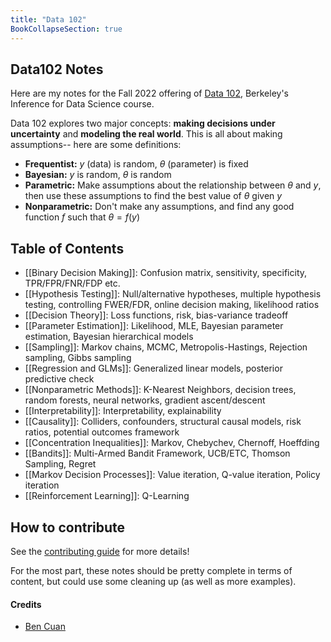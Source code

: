 ```yaml
---
title: "Data 102"
BookCollapseSection: true
---
```


## Data102 Notes

Here are my notes for the Fall 2022 offering of [Data 102](https://data102.org/), Berkeley's Inference for Data Science course.

Data 102 explores two major concepts: **making decisions under uncertainty** and **modeling the real world**. This is all about making assumptions-- here are some definitions:
 - **Frequentist:** $y$ (data) is random, $\theta$ (parameter) is fixed
 - **Bayesian:** $y$ is random, $\theta$ is random
 - **Parametric:** Make assumptions about the relationship between $\theta$ and $y$, then use these assumptions to find the best value of $\theta$ given $y$
 - **Nonparametric:** Don't make any assumptions, and find any good function $f$ such that $\theta = f(y)$

## Table of Contents
 - [[Binary Decision Making]]: Confusion matrix, sensitivity, specificity, TPR/FPR/FNR/FDP etc.
 - [[Hypothesis Testing]]: Null/alternative hypotheses, multiple hypothesis testing, controlling FWER/FDR, online decision making, likelihood ratios
 - [[Decision Theory]]: Loss functions, risk, bias-variance tradeoff
 - [[Parameter Estimation]]: Likelihood, MLE, Bayesian parameter estimation, Bayesian hierarchical models
 - [[Sampling]]: Markov chains, MCMC, Metropolis-Hastings, Rejection sampling, Gibbs sampling
 - [[Regression and GLMs]]: Generalized linear models, posterior predictive check
 - [[Nonparametric Methods]]: K-Nearest Neighbors, decision trees, random forests, neural networks, gradient ascent/descent
 - [[Interpretability]]: Interpretability, explainability
 - [[Causality]]: Colliders, confounders, structural causal models, risk ratios, potential outcomes framework
 - [[Concentration Inequalities]]: Markov, Chebychev, Chernoff, Hoeffding
 - [[Bandits]]: Multi-Armed Bandit Framework, UCB/ETC, Thomson Sampling, Regret
 - [[Markov Decision Processes]]: Value iteration, Q-value iteration, Policy iteration
 - [[Reinforcement Learning]]: Q-Learning

 
## How to contribute

See the [contributing guide](/contributing) for more details!

For the most part, these notes should be pretty complete in terms of content, but could use some cleaning up (as well as more examples).

#### Credits

* [Ben Cuan](https://github.com/64bitpandas)






